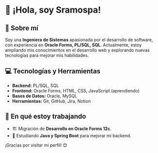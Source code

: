 # 👋 ¡Hola, soy Sramospa!

## 🚀 Sobre mí

Soy una **Ingeniera de Sistemas** apasionada por el desarrollo de software, con experiencia en **Oracle Forms, PL/SQL, SQL**. Actualmente, estoy ampliando mis conocimientos en el desarrollo web y explorando nuevas tecnologías para mejorar mis habilidades.

## 💻 Tecnologías y Herramientas

- **Backend:** PL/SQL, SQL
- **Frontend:** Oracle Forms, HTML, CSS, JavaScript (aprendiendo)
- **Bases de Datos:** Oracle, MySQL
- **Herramientas:** Git, GitHub, Jira, Notion

## 📌 En qué estoy trabajando

- 🏗️ Migración de **Desarrollo en Oracle Forms 12c**.
- 📖 Estudiando **Java y Spring Boot** para mejorar mi backend.

¡Gracias por visitar mi perfil! 😊

